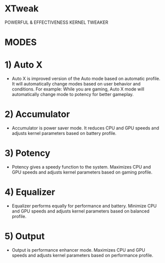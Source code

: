 # XTweak
POWERFUL &amp; EFFECTIVENESS KERNEL TWEAKER
# MODES
# 1) Auto X 
* Auto X is improved version of the Auto mode based on automatic profile. It will automatically change modes based on user behavior and conditions. For example: While you are gaming, Auto X mode will automatically change mode to potency for better gameplay.
# 2) Accumulator
* Accumulator is power saver mode. It reduces CPU and GPU speeds and adjusts kernel parameters based on battery profile.
# 3) Potency 
* Potency gives a speedy function to the system. Maximizes CPU and GPU speeds and adjusts kernel parameters based on gaming profile.
# 4) Equalizer 
* Equalizer performs equally for performance and battery. Minimize CPU and GPU speeds and adjusts kernel parameters based on balanced profile.
# 5) Output
* Output is performance enhancer mode. Maximizes CPU and GPU speeds and adjusts kernel parameters based on performance profile.
